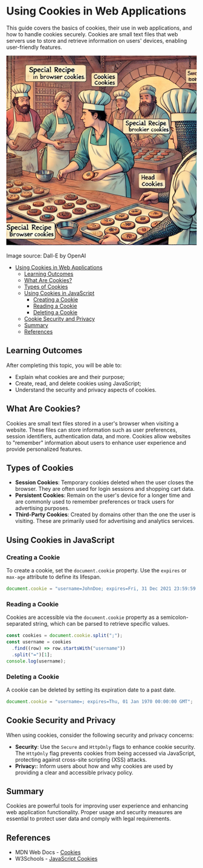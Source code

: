 # Using Cookies in Web Applications

This guide covers the basics of cookies, their use in web applications, and how to handle cookies securely. Cookies are small text files that web servers use to store and retrieve information on users' devices, enabling user-friendly features.

![Cookies](Cookies.webp)

Image source: Dall-E by OpenAI

- [Using Cookies in Web Applications](#using-cookies-in-web-applications)
  - [Learning Outcomes](#learning-outcomes)
  - [What Are Cookies?](#what-are-cookies)
  - [Types of Cookies](#types-of-cookies)
  - [Using Cookies in JavaScript](#using-cookies-in-javascript)
    - [Creating a Cookie](#creating-a-cookie)
    - [Reading a Cookie](#reading-a-cookie)
    - [Deleting a Cookie](#deleting-a-cookie)
  - [Cookie Security and Privacy](#cookie-security-and-privacy)
  - [Summary](#summary)
  - [References](#references)

## Learning Outcomes

After completing this topic, you will be able to:

- Explain what cookies are and their purpose;
- Create, read, and delete cookies using JavaScript;
- Understand the security and privacy aspects of cookies.

## What Are Cookies?

Cookies are small text files stored in a user's browser when visiting a website. These files can store information such as user preferences, session identifiers, authentication data, and more. Cookies allow websites to "remember" information about users to enhance user experience and provide personalized features.

## Types of Cookies

- **Session Cookies**: Temporary cookies deleted when the user closes the browser. They are often used for login sessions and shopping cart data.
- **Persistent Cookies**: Remain on the user's device for a longer time and are commonly used to remember preferences or track users for advertising purposes.
- **Third-Party Cookies**: Created by domains other than the one the user is visiting. These are primarily used for advertising and analytics services.

## Using Cookies in JavaScript

### Creating a Cookie

To create a cookie, set the `document.cookie` property. Use the `expires` or `max-age` attribute to define its lifespan.

```javascript
document.cookie = "username=JohnDoe; expires=Fri, 31 Dec 2021 23:59:59 GMT";
```

### Reading a Cookie

Cookies are accessible via the `document.cookie` property as a semicolon-separated string, which can be parsed to retrieve specific values.

```javascript
const cookies = document.cookie.split(";");
const username = cookies
  .find((row) => row.startsWith("username"))
  .split("=")[1];
console.log(username);
```

### Deleting a Cookie

A cookie can be deleted by setting its expiration date to a past date.

```javascript
document.cookie = "username=; expires=Thu, 01 Jan 1970 00:00:00 GMT";
```

## Cookie Security and Privacy

When using cookies, consider the following security and privacy concerns:

- **Security**: Use the `Secure` and `HttpOnly` flags to enhance cookie security. The `HttpOnly` flag prevents cookies from being accessed via JavaScript, protecting against cross-site scripting (XSS) attacks.
- **Privacy:**: Inform users about how and why cookies are used by providing a clear and accessible privacy policy.

## Summary

Cookies are powerful tools for improving user experience and enhancing web application functionality. Proper usage and security measures are essential to protect user data and comply with legal requirements.

## References

- MDN Web Docs - [Cookies](https://developer.mozilla.org/en-US/docs/Web/HTTP/Cookies)
- W3Schools - [JavaScript Cookies](https://www.w3schools.com/js/js_cookies.asp)
